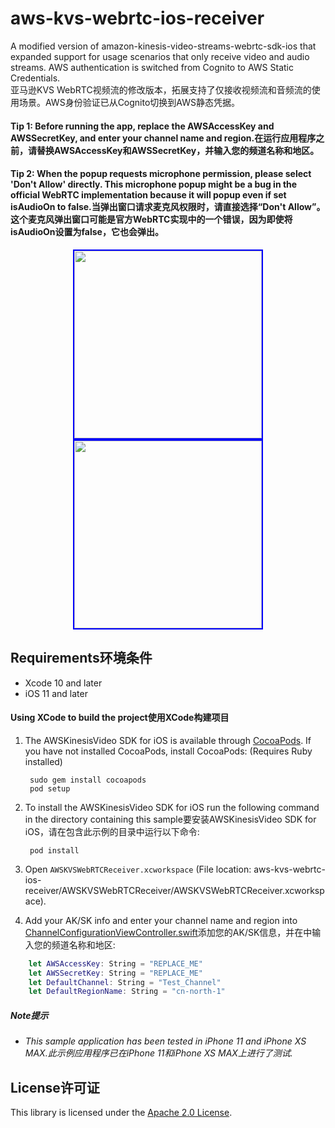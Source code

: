 # aws-kvs-webrtc-ios-receiver
A modified version of amazon-kinesis-video-streams-webrtc-sdk-ios that expanded support for usage scenarios that only receive video and audio streams. AWS authentication is switched from Cognito to AWS Static Credentials.  
亚马逊KVS WebRTC视频流的修改版本，拓展支持了仅接收视频流和音频流的使用场景。AWS身份验证已从Cognito切换到AWS静态凭据。

#### Tip 1: Before running the app, replace the AWSAccessKey and AWSSecretKey, and enter your channel name and region.在运行应用程序之前，请替换AWSAccessKey和AWSSecretKey，并输入您的频道名称和地区。
#### Tip 2: When the popup requests microphone permission, please select 'Don't Allow' directly. This microphone popup might be a bug in the official WebRTC implementation because it will popup even if set isAudioOn to false.当弹出窗口请求麦克风权限时，请直接选择“Don't Allow”。这个麦克风弹出窗口可能是官方WebRTC实现中的一个错误，因为即使将isAudioOn设置为false，它也会弹出。

<p align="center">
  <img src="https://github.com/user-attachments/assets/f00eb1cc-e50f-4e54-b508-8ca13478d7a9" width="300" style="border: 2px solid blue;" />
  <img src="https://github.com/user-attachments/assets/6ccb3b4b-85b1-470d-b944-95f83b0db15f" width="300" style="border: 2px solid blue;" />
</p>

## Requirements环境条件

* Xcode 10 and later
* iOS 11 and later

#### Using XCode to build the project使用XCode构建项目

1. The AWSKinesisVideo SDK for iOS is available through [CocoaPods](http://cocoapods.org). If you have not installed CocoaPods, install CocoaPods: (Requires Ruby installed) 

        sudo gem install cocoapods
        pod setup

2. To install the AWSKinesisVideo SDK for iOS run the following command in the directory containing this sample要安装AWSKinesisVideo SDK for iOS，请在包含此示例的目录中运行以下命令:

        pod install

3. Open `AWSKVSWebRTCReceiver.xcworkspace` (File location: aws-kvs-webrtc-ios-receiver/AWSKVSWebRTCReceiver/AWSKVSWebRTCReceiver.xcworkspace).

4. Add your AK/SK info and enter your channel name and region into [ChannelConfigurationViewController.swift](https://github.com/Json031/aws-kvs-webrtc-ios-receiver/blob/main/AWSKVSWebRTCReceiver/KVSiOSApp/ChannelConfigurationViewController.swift#L8)添加您的AK/SK信息，并在中输入您的频道名称和地区:

```swift
    let AWSAccessKey: String = "REPLACE_ME"
    let AWSSecretKey: String = "REPLACE_ME"
    let DefaultChannel: String = "Test_Channel"
    let DefaultRegionName: String = "cn-north-1"
```


##### Note提示

* _This sample application has been tested in iPhone 11 and iPhone XS MAX.此示例应用程序已在iPhone 11和iPhone XS MAX上进行了测试._

## License许可证
This library is licensed under the [Apache 2.0 License](https://github.com/awslabs/amazon-kinesis-video-streams-webrtc-sdk-ios/blob/master/LICENSE).
